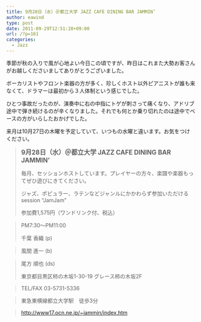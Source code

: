 ```yaml
---
title: 9月28日（水）＠都立大学 JAZZ CAFE DINING BAR JAMMIN’
author: eawind
type: post
date: 2011-09-29T12:51:28+09:00
url: /?p=161
categories:
  - Jazz
---
```

季節が秋の入りで風が心地よい今日この頃ですが、昨日はこれまた大勢お客さんがお越しくださいましてありがとうございました。

ボーカリストやフロント楽器の方が多く、珍しくホスト以外ピアニストが誰も来なくて、ドラマーは最初から３人体制という感じでした。

ひとつ事故だったのが、演奏中に右の中指にトゲが刺さって痛くなり、アドリブ途中で弾き続けるのが辛くなりました。それでも何とか乗り切れたのは途中でベースの方がいらしたおかげでした。

来月は10月27日の木曜を予定していて、いつもの水曜と違います。お気をつけください。

> **<big>9月28日（水）＠都立大学 JAZZ CAFE DINING BAR JAMMIN'</big>**
>
> 毎月、セッションホストしています。プレイヤーの方々、楽譜や楽器もってぜひ遊びにきてください。
>
> ジャズ、ポピュラー、ラテンなどジャンルにかかわらず参加いただけるsession &#8220;JamJam&#8221;
>
> 参加費1,575円（ワンドリンク付、税込）

> PM7:30〜PM11:00
>
> 千葉 香織 (p)

> 風間 進一 (b)

> 尾方 順也 (ds)
>
> 東京都目黒区柿の木坂1-30-19 グレース柿の木坂2F

> TEL/FAX 03-5731-5336

> 東急東横線都立大学駅　徒歩3分

> http://www17.ocn.ne.jp/~jammin/index.htm
